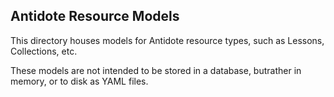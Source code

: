 ## Antidote Resource Models

This directory houses models for Antidote resource types, such as Lessons, Collections, etc.

These models are not intended to be stored in a database, butrather in memory, or to
disk as YAML files.
